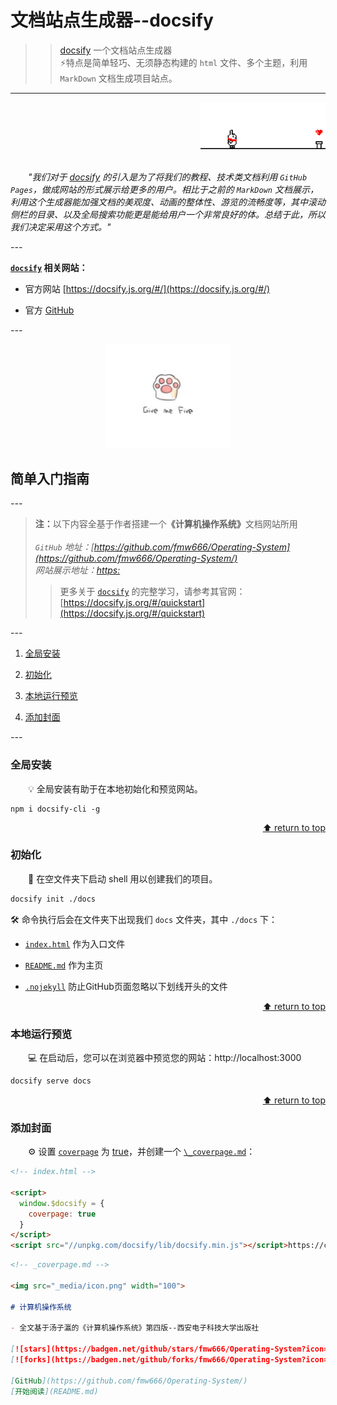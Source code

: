 # 文档站点生成器--docsify
>> [docsify](#welcome) 一个文档站点生成器<br>⚡特点是简单轻巧、无须静态构建的 `html` 文件、多个主题，利用 `MarkDown` 文档生成项目站点。

---

<div align="right"><img src="https://github.com/fmw666/my-image-file/blob/master/images/gif/rabit-jump.gif" width="200"></div><br>

&emsp;&emsp;*"我们对于 [docsify](#welcome) 的引入是为了将我们的教程、技术类文档利用 `GitHub Pages`，做成网站的形式展示给更多的用户。相比于之前的 `MarkDown` 文档展示，利用这个生成器能加强文档的美观度、动画的整体性、游览的流畅度等，其中滚动侧栏的目录、以及全局搜索功能更是能给用户一个非常良好的体。总结于此，所以我们决定采用这个方式。"*

*---*

**[`docsify`](#welcome) 相关网站：**

* 官方网站 [https://docsify.js.org/#/](https://docsify.js.org/#/)

* 官方 [GitHub](https://github.com/docsifyjs/docsify)

*---*

<div align=center><img src="https://github.com/fmw666/my-image-file/blob/master/images/small/give-me-five.png" width="200"></div>

## 简单入门指南

*---*

> <b>注：</b>以下内容全基于作者搭建一个<b>《计算机操作系统》</b>文档网站所用<br><br>
<i>`GitHub` 地址：[https://github.com/fmw666/Operating-System](https://github.com/fmw666/Operating-System/)</i><br>
<i>网站展示地址：[https:](https:)</i><br>
>> 更多关于 [`docsify`](#welcome) 的完整学习，请参考其官网：[https://docsify.js.org/#/quickstart](https://docsify.js.org/#/quickstart)

*---*

1. [全局安装](#全局安装)

1. [初始化](#初始化)

1. [本地运行预览](#本地运行预览)

1. [添加封面](#添加封面)

*---*

### 全局安装

&emsp;&emsp;💡 全局安装有助于在本地初始化和预览网站。

  ```shell
  npm i docsify-cli -g
  ```

<div align=right><a href="#简单入门指南">⬆ return to top</a></div>

### 初始化

&emsp;&emsp;📂 在空文件夹下启动 shell 用以创建我们的项目。

  ```bash
  docsify init ./docs
  ```
  
🛠 命令执行后会在文件夹下出现我们 `docs` 文件夹，其中 `./docs` 下：

+ [`index.html`](#welcome) 作为入口文件

+ [`README.md`](#welcome) 作为主页

+ [`.nojekyll`](#welcome) 防止GitHub页面忽略以下划线开头的文件

<div align=right><a href="#简单入门指南">⬆ return to top</a></div>

### 本地运行预览

&emsp;&emsp;💻 在启动后，您可以在浏览器中预览您的网站：http://localhost:3000

  ```bash
  docsify serve docs
  ```
  
<div align=right><a href="#简单入门指南">⬆ return to top</a></div>

### 添加封面

&emsp;&emsp;⚙ 设置 [`coverpage`](#welcome) 为 [true](#welcome)，并创建一个 [`\_coverpage.md`](#welcome)：

```html
<!-- index.html -->

<script>
  window.$docsify = {
    coverpage: true
  }
</script>
<script src="//unpkg.com/docsify/lib/docsify.min.js"></script>https://cyc-1256109796.cos.ap-guangzhou.myqcloud.com/
```

```markdown
<!-- _coverpage.md -->

<img src="_media/icon.png" width="100">

# 计算机操作系统

- 全文基于汤子瀛的《计算机操作系统》第四版--西安电子科技大学出版社

[![stars](https://badgen.net/github/stars/fmw666/Operating-System?icon=github&color=4ab8a1)](https://github.com/fmw666/Operating-System) 
[![forks](https://badgen.net/github/forks/fmw666/Operating-System?icon=github&color=4ab8a1)](https://github.com/fmw666/Operating-System)

[GitHub](https://github.com/fmw666/Operating-System/)
[开始阅读](README.md)
```
